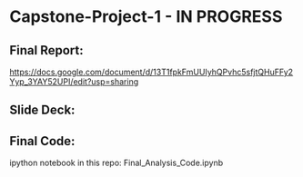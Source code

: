 # Capstone-Project-1 - IN PROGRESS

## Final Report:
https://docs.google.com/document/d/13T1fpkFmUUIyhQPvhc5sfjtQHuFFy2Yyp_3YAY52UPI/edit?usp=sharing

## Slide Deck:


## Final Code:
ipython notebook in this repo: Final_Analysis_Code.ipynb
